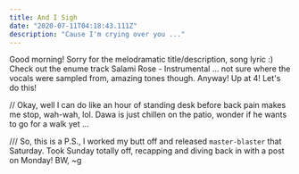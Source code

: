 ```yaml
---
title: And I Sigh
date: "2020-07-11T04:18:43.111Z"
description: "Cause I'm crying over you ..."
---
```


Good morning! Sorry for the melodramatic title/description, song lyric :) Check out the enume track Salami Rose - Instrumental ... not sure where the vocals were sampled from, amazing tones though. Anyway! Up at 4! Let's do this!

// Okay, well I can do like an hour of standing desk before back pain makes me stop, wah-wah, lol. Dawa is just chillen on the patio, wonder if he wants to go for a walk yet ...

/// So, this is a P.S., I worked my butt off and released `master-blaster` that Saturday. Took Sunday totally off, recapping and diving back in with a post on Monday! BW, ~g
